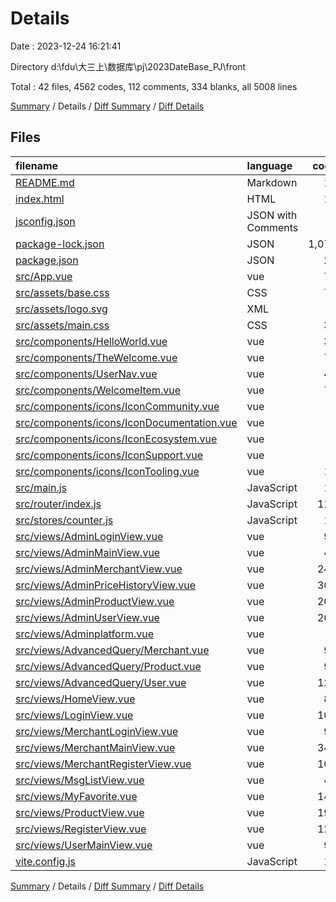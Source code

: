 # Details

Date : 2023-12-24 16:21:41

Directory d:\\fdu\\大三上\\数据库\\pj\\2023DateBase_PJ\\front

Total : 42 files,  4562 codes, 112 comments, 334 blanks, all 5008 lines

[Summary](results.md) / Details / [Diff Summary](diff.md) / [Diff Details](diff-details.md)

## Files
| filename | language | code | comment | blank | total |
| :--- | :--- | ---: | ---: | ---: | ---: |
| [README.md](/README.md) | Markdown | 18 | 0 | 12 | 30 |
| [index.html](/index.html) | HTML | 13 | 0 | 1 | 14 |
| [jsconfig.json](/jsconfig.json) | JSON with Comments | 8 | 0 | 1 | 9 |
| [package-lock.json](/package-lock.json) | JSON | 1,077 | 0 | 1 | 1,078 |
| [package.json](/package.json) | JSON | 24 | 0 | 1 | 25 |
| [src/App.vue](/src/App.vue) | vue | 76 | 0 | 15 | 91 |
| [src/assets/base.css](/src/assets/base.css) | CSS | 71 | 2 | 14 | 87 |
| [src/assets/logo.svg](/src/assets/logo.svg) | XML | 1 | 0 | 1 | 2 |
| [src/assets/main.css](/src/assets/main.css) | CSS | 30 | 0 | 6 | 36 |
| [src/components/HelloWorld.vue](/src/components/HelloWorld.vue) | vue | 39 | 0 | 6 | 45 |
| [src/components/TheWelcome.vue](/src/components/TheWelcome.vue) | vue | 76 | 0 | 13 | 89 |
| [src/components/UserNav.vue](/src/components/UserNav.vue) | vue | 49 | 12 | 12 | 73 |
| [src/components/WelcomeItem.vue](/src/components/WelcomeItem.vue) | vue | 76 | 0 | 11 | 87 |
| [src/components/icons/IconCommunity.vue](/src/components/icons/IconCommunity.vue) | vue | 7 | 0 | 1 | 8 |
| [src/components/icons/IconDocumentation.vue](/src/components/icons/IconDocumentation.vue) | vue | 7 | 0 | 1 | 8 |
| [src/components/icons/IconEcosystem.vue](/src/components/icons/IconEcosystem.vue) | vue | 7 | 0 | 1 | 8 |
| [src/components/icons/IconSupport.vue](/src/components/icons/IconSupport.vue) | vue | 7 | 0 | 1 | 8 |
| [src/components/icons/IconTooling.vue](/src/components/icons/IconTooling.vue) | vue | 18 | 1 | 1 | 20 |
| [src/main.js](/src/main.js) | JavaScript | 15 | 0 | 7 | 22 |
| [src/router/index.js](/src/router/index.js) | JavaScript | 115 | 1 | 2 | 118 |
| [src/stores/counter.js](/src/stores/counter.js) | JavaScript | 10 | 0 | 3 | 13 |
| [src/views/AdminLoginView.vue](/src/views/AdminLoginView.vue) | vue | 92 | 0 | 8 | 100 |
| [src/views/AdminMainView.vue](/src/views/AdminMainView.vue) | vue | 46 | 0 | 11 | 57 |
| [src/views/AdminMerchantView.vue](/src/views/AdminMerchantView.vue) | vue | 240 | 8 | 19 | 267 |
| [src/views/AdminPriceHistoryView.vue](/src/views/AdminPriceHistoryView.vue) | vue | 308 | 9 | 15 | 332 |
| [src/views/AdminProductView.vue](/src/views/AdminProductView.vue) | vue | 209 | 8 | 9 | 226 |
| [src/views/AdminUserView.vue](/src/views/AdminUserView.vue) | vue | 269 | 13 | 23 | 305 |
| [src/views/Adminplatform.vue](/src/views/Adminplatform.vue) | vue | 0 | 0 | 1 | 1 |
| [src/views/AdvancedQuery/Merchant.vue](/src/views/AdvancedQuery/Merchant.vue) | vue | 98 | 4 | 9 | 111 |
| [src/views/AdvancedQuery/Product.vue](/src/views/AdvancedQuery/Product.vue) | vue | 98 | 4 | 9 | 111 |
| [src/views/AdvancedQuery/User.vue](/src/views/AdvancedQuery/User.vue) | vue | 122 | 6 | 10 | 138 |
| [src/views/HomeView.vue](/src/views/HomeView.vue) | vue | 83 | 5 | 8 | 96 |
| [src/views/LoginView.vue](/src/views/LoginView.vue) | vue | 100 | 0 | 8 | 108 |
| [src/views/MerchantLoginView.vue](/src/views/MerchantLoginView.vue) | vue | 94 | 0 | 8 | 102 |
| [src/views/MerchantMainView.vue](/src/views/MerchantMainView.vue) | vue | 345 | 3 | 18 | 366 |
| [src/views/MerchantRegisterView.vue](/src/views/MerchantRegisterView.vue) | vue | 104 | 4 | 12 | 120 |
| [src/views/MsgListView.vue](/src/views/MsgListView.vue) | vue | 42 | 0 | 6 | 48 |
| [src/views/MyFavorite.vue](/src/views/MyFavorite.vue) | vue | 142 | 7 | 9 | 158 |
| [src/views/ProductView.vue](/src/views/ProductView.vue) | vue | 191 | 8 | 8 | 207 |
| [src/views/RegisterView.vue](/src/views/RegisterView.vue) | vue | 122 | 7 | 15 | 144 |
| [src/views/UserMainView.vue](/src/views/UserMainView.vue) | vue | 97 | 9 | 14 | 120 |
| [vite.config.js](/vite.config.js) | JavaScript | 16 | 1 | 3 | 20 |

[Summary](results.md) / Details / [Diff Summary](diff.md) / [Diff Details](diff-details.md)